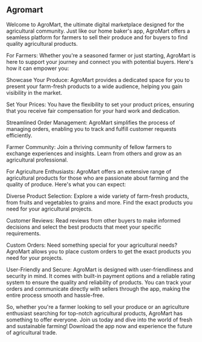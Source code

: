 ## Agromart

Welcome to AgroMart, the ultimate digital marketplace designed for the agricultural community. Just like our home baker's app, AgroMart offers a seamless platform for farmers to sell their produce and for buyers to find quality agricultural products.

For Farmers:
Whether you're a seasoned farmer or just starting, AgroMart is here to support your journey and connect you with potential buyers. Here's how it can empower you:

Showcase Your Produce: AgroMart provides a dedicated space for you to present your farm-fresh products to a wide audience, helping you gain visibility in the market.

Set Your Prices: You have the flexibility to set your product prices, ensuring that you receive fair compensation for your hard work and dedication.

Streamlined Order Management: AgroMart simplifies the process of managing orders, enabling you to track and fulfill customer requests efficiently.

Farmer Community: Join a thriving community of fellow farmers to exchange experiences and insights. Learn from others and grow as an agricultural professional.

For Agriculture Enthusiasts:
AgroMart offers an extensive range of agricultural products for those who are passionate about farming and the quality of produce. Here's what you can expect:

Diverse Product Selection: Explore a wide variety of farm-fresh products, from fruits and vegetables to grains and more. Find the exact products you need for your agricultural projects.

Customer Reviews: Read reviews from other buyers to make informed decisions and select the best products that meet your specific requirements.

Custom Orders: Need something special for your agricultural needs? AgroMart allows you to place custom orders to get the exact products you need for your projects.

User-Friendly and Secure:
AgroMart is designed with user-friendliness and security in mind. It comes with built-in payment options and a reliable rating system to ensure the quality and reliability of products. You can track your orders and communicate directly with sellers through the app, making the entire process smooth and hassle-free.

So, whether you're a farmer looking to sell your produce or an agriculture enthusiast searching for top-notch agricultural products, AgroMart has something to offer everyone. Join us today and dive into the world of fresh and sustainable farming! Download the app now and experience the future of agricultural trade.
